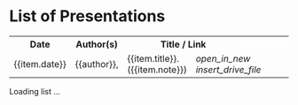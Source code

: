 # List of Presentations

<style>
th a * { float:right; color: white }
</style>
<div id="vueapp">
  <div v-if="Array.isArray(items)" class="animated fadeInRightShort go">
    <table>
      <tr>
        <th>Date</th>
        <th>Author(s)</th>
        <th colspan="2">
          Title / Link
          <a :href="items_edit_url" title="Edit source JSON">
            <i class="material-icons">mode_edit</i>
          </a>
        </th>
      </tr>
      <tr v-for="item in items">
        <td>{{item.date}}</td>
        <td>
          <span v-for="(author,author_idx) in ensureArray(item.authors)">
            {{author}}<span v-if="author_idx < item.authors.length-1">,</span>
          </span>
        </td>
        <td>
          <div v-if="item.title">{{item.title}}.</div>
          <div v-if="item.note">({{item.note}})</div>
        </td>
        <td>
          <a v-if="item.link" :href="item.link"><i class="material-icons">open_in_new</i></a>
          <a v-if="item.pdf" :href="item.pdf"><i class="material-icons">insert_drive_file</i></a>
        </td>
      </tr>
    </table>
  </div>
  <div v-else>Loading list ...</div>
</div>

<script src="https://cdn.jsdelivr.net/npm/vue"></script>
<script src="../lib.js"></script>
<script>
const vueapp = new Vue({
  el: '#vueapp',
  data: {
    items: null,
    items_url: 'http://biggis-project.eu/data/presentations.json',
    items_edit_url: 'https://github.com/biggis-project/biggis-project.github.io/blob/master/data/presentations.json'
  },
  methods: {
    async loadItems() {
      const json = await fetch(this.items_url).then(response => response.json())
      this.items = json.sort(sortByDate)
    }
  }
})
vueapp.loadItems() // async load
</script>
